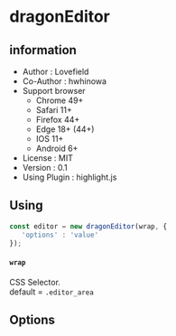 # dragonEditor
## information
 - Author : Lovefield
 - Co-Author : hwhinowa
 - Support browser
    - Chrome 49+
    - Safari 11+
    - Firefox 44+
    - Edge 18+ (44+)
    - IOS 11+
    - Android 6+
 - License : MIT
 - Version : 0.1
 - Using Plugin : highlight.js

## Using
```js
const editor = new dragonEditor(wrap, {
   'options' : 'value'
});
```
#### `wrap`
CSS Selector.<br>
default = `.editor_area`

## Options
